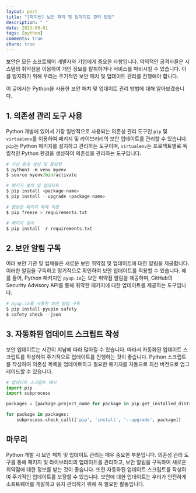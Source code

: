 ```yaml
---
layout: post
title: "[파이썬] 보안 패치 및 업데이트 관리 방법"
description: " "
date: 2023-09-01
tags: [python]
comments: true
share: true
---
```


보안은 모든 소프트웨어 개발자와 기업에게 중요한 사항입니다. 악의적인 공격자들은 시스템의 취약점을 이용하여 개인 정보를 탈취하거나 서비스를 마비시킬 수 있습니다. 이를 방지하기 위해 우리는 주기적인 보안 패치 및 업데이트 관리를 진행해야 합니다.

이 글에서는 Python을 사용한 보안 패치 및 업데이트 관리 방법에 대해 알아보겠습니다.

## 1. 의존성 관리 도구 사용

Python 개발에 있어서 가장 일반적으로 사용되는 의존성 관리 도구인 `pip` 및 `virtualenv`를 이용하여 패키지 및 라이브러리의 보안 업데이트를 관리할 수 있습니다. `pip`는 Python 패키지를 설치하고 관리하는 도구이며, `virtualenv`는 프로젝트별로 독립적인 Python 환경을 생성하여 의존성을 관리하는 도구입니다.

```python
# 가상 환경 생성 및 활성화
$ python3 -m venv myenv
$ source myenv/bin/activate

# 패키지 설치 및 업데이트
$ pip install <package-name>
$ pip install --upgrade <package-name>

# 필요한 패키지 목록 저장
$ pip freeze > requirements.txt

# 패키지 설치
$ pip install -r requirements.txt
```

## 2. 보안 알림 구독

여러 보안 기관 및 업체들은 새로운 보안 취약점 및 업데이트에 대한 알림을 제공합니다. 이러한 알림을 구독하고 정기적으로 확인하여 보안 업데이트를 적용할 수 있습니다. 예를 들어, Python 패키지인 `pyup.io`는 보안 취약점 알림을 제공하며, GitHub의 Security Advisory API를 통해 취약한 패키지에 대한 업데이트를 제공하는 도구입니다.

```python
# pyup.io를 사용한 보안 알림 구독
$ pip install pyupio-safety
$ safety check --json
```

## 3. 자동화된 업데이트 스크립트 작성

보안 업데이트는 시간이 지남에 따라 많아질 수 있습니다. 따라서 자동화된 업데이트 스크립트를 작성하여 주기적으로 업데이트를 진행하는 것이 좋습니다. Python 스크립트를 작성하여 의존성 목록을 업데이트하고 필요한 패키지를 자동으로 최신 버전으로 업그레이드할 수 있습니다.

```python
# 업데이트 스크립트 예시
import pip
import subprocess

packages = [package.project_name for package in pip.get_installed_distributions()]

for package in packages:
    subprocess.check_call(['pip', 'install', '--upgrade', package])
```

## 마무리

Python 개발 시 보안 패치 및 업데이트 관리는 매우 중요한 부분입니다. 의존성 관리 도구를 통해 패키지 및 라이브러리의 업데이트를 관리하고, 보안 알림을 구독하여 새로운 취약점에 대한 정보를 받는 것이 좋습니다. 또한 자동화된 업데이트 스크립트를 작성하여 주기적인 업데이트를 보장할 수 있습니다. 보안에 대한 업데이트는 우리가 안전하게 소프트웨어를 개발하고 유지 관리하기 위해 꼭 필요한 활동입니다.